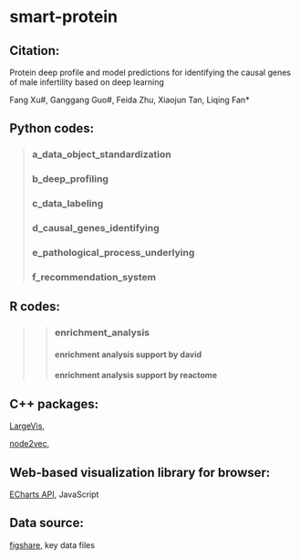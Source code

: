 # smart-protein

## Citation:

Protein deep profile and model predictions for identifying the causal genes of male infertility based on deep learning

Fang Xu#, Ganggang Guo#, Feida Zhu, Xiaojun Tan, Liqing Fan*

## Python codes:
> ### a_data_object_standardization
>>
> ### b_deep_profiling
>> 
> ### c_data_labeling
>> 
> ### d_causal_genes_identifying
>> 
> ### e_pathological_process_underlying
>> 
> ### f_recommendation_system

## R codes:
>> ### enrichment_analysis
>> #### enrichment analysis support by david
>> #### enrichment analysis support by reactome


## C++ packages:

[LargeVis](https://github.com/lferry007/LargeVis),<br>

[node2vec](https://github.com/snap-stanford/snap/tree/master/examples/node2vec),<br>


## Web-based visualization library for browser:

[ECharts API](https://echarts.apache.org/en/api.html#echarts), JavaScript <br>


## Data source:
[figshare](https://figshare.com/projects/smart-protein/99116), key data files <br>
